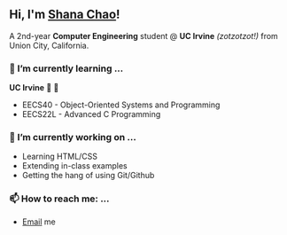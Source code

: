 ## Hi, I'm [Shana Chao](https://www.linkedin.com/in/shanachao/)!
A 2nd-year **Computer Engineering** student @ **UC Irvine** _(zotzotzot!)_ from Union City, California. 

### 🌱 I’m currently learning ...
__UC Irvine__ 🐜 🥣
- EECS40 - Object-Oriented Systems and Programming
- EECS22L - Advanced C Programming

### 🔭 I’m currently working on ...
- Learning HTML/CSS
- Extending in-class examples
- Getting the hang of using Git/Github

### 📫 How to reach me: ...
- [Email](mailto:shanaxchao@gmail.com) me
